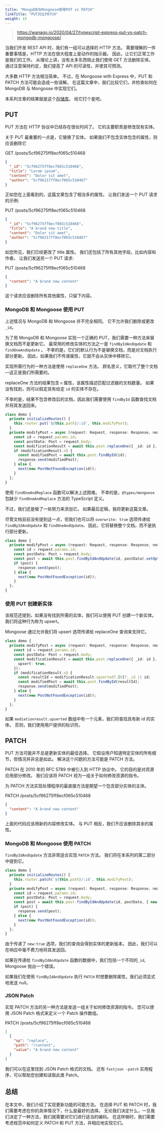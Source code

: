 ```yaml
---
title: "MongoDB与Mongoose使用PUT vs PATCH"
linkTitle: "PUT对比PATCH"
weight: 15
---
```


> https://wanago.io/2020/04/27/typescript-express-put-vs-patch-mongodb-mongoose/

当我们开发 REST API 时，我们有一组可以选择的 HTTP 方法。
需要理解的一件重要事情是，HTTP 方法在很大程度上是动作的指示器。
因此，让它们正常工作是我们的工作。
从理论上讲，没有太多东西阻止我们使用 GET 方法删除实体。
通过注意保持约定，我们提高了 API 的可读性，并使其可预测。

大多数 HTTP 方法相当简单。
不过，在 Mongoose with Express 中，PUT 和 PATCH 方法可能会造成一些误解。
在这篇文章中，我们比较它们，并检查如何在 MongoDB 与 Mongoose 中实现它们。

本系列文章的结果就是这个[存储库](https://github.com/mwanago/express-typescript)。
给它打个星吧。

## PUT

PUT 方法在 HTTP 协议中已经存在很长时间了。
它的主要职责是修改现有实体。

关于 PUT 最重要的一点是，它替换了实体。
如果我们不包含实体包含的属性，则应该删除它

GET /posts/5cf96275ff8ecf065c510468

```json
{
  "_id": "5cf96275ff8ecf065c510468",
  "title": "Lorem ipsum",
  "content": "Dolor sit amet",
  "author": "5cf96217ff8ecf065c510467"
}
```

正如您在上面看到的，这篇文章包含了相当多的属性。
让我们发送一个 PUT 请求的示例:

PUT /posts/5cf96275ff8ecf065c510468

```json
{
  "_id": "5cf96275ff8ecf065c510468",
  "title": "A brand new title",
  "content": "Dolor sit amet",
  "author": "5cf96217ff8ecf065c510467"
}
```

如您所见，我们已经更改了 title 属性。
我们还包括了所有其他字段，比如内容和作者。
让我们发送另一个 PUT 请求:

PUT /posts/5cf96275ff8ecf065c510468

```json
{
  "content": "A brand new content"
}
```

这个请求应该删除所有其他属性，只留下内容。

### MongoDB 和 Mongoose 使用 PUT

上述情况与 MongoDB 和 Mongoose 并不完全相同。
它不允许我们删除或更改`_id`。

为了用 MongoDB 和 Mongoose 实现一个正确的 PUT，我们需要一种方法来替换文档而不是更新它。
最常用的修改实体的方法之一是 `findByIdAndUpdate` 和 `findOneAndUpdate` 。
不幸的是，它们的默认行为不是替换文档，而是对文档执行部分更新。
因此，如果我们不传递属性，它就不会从实体中移除它。

实现所需行为的一种方法是使用 `replaceOne` 方法。
顾名思义，它取代了整个文档—这正是我们所需要的。

replaceOne 方法的结果包含 `n` 属性，该属性描述匹配过滤器的文档数量。
如果没有找到，则可以假定具有给定 `id` 的实体不存在。

不幸的是，结果不包含修改后的文档，因此我们需要使用 `findById` 函数查找文档并将其发送回来。

```ts
class demo {
  private initializeRoutes() {
    this.router.put(`${this.path}/:id`, this.modifyPost);
  }
  private modifyPost = async (request: Request, response: Response, next: NextFunction) => {
    const id = request.params.id;
    const postData: Post = request.body;
    const modificationResult = await this.post.replaceOne({ _id: id }, postData);
    if (modificationResult.n) {
      const modifiedPost = await this.post.findById(id);
      response.send(modifiedPost);
    } else {
      next(new PostNotFoundException(id));
    }
  };
}
```

使用 `findOneAndReplace` 函数可以解决上述困难。
不幸的是，`@types/mongoose` 包缺少 `findOneAndReplace` 方法的 TypeScript 定义。

不过，我们还是做了一些努力来添加它。
如果最后定稿，我将更新这篇文章。

尽管文档目前没有提到这一点，但我们也可以将 `overwrite: true` 选项传递给 `findByIdAndUpdate` 和 `findOneAndUpdate。`
因此，它将替换整个文档，而不是执行部分更新。

```ts
class demo {
  private modifyPost = async (request: Request, response: Response, next: NextFunction) => {
    const id = request.params.id;
    const postData: Post = request.body;
    const post = await this.post.findByIdAndUpdate(id, postData).setOptions({ new: true, overwrite: true });
    if (post) {
      response.send(post);
    } else {
      next(new PostNotFoundException(id));
    }
  };
}
```

### 使用 PUT 创建新实体

该规范还提到，如果没有找到所需的实体，我们可以使用 PUT 创建一个新实体。
我们将这种行为称为 upsert。

Mongoose 通过允许我们将 upsert 选项传递给 replaceOne 查询来支持它。

```ts
class demo {
  private modifyPost = async (request: Request, response: Response, next: NextFunction) => {
    const id = request.params.id;
    const postData: Post = request.body;
    const modificationResult = await this.post.replaceOne({ _id: id }, postData).setOptions({
      upsert: true,
    });
    if (modificationResult.n) {
      const resultId = modificationResult.upserted?.[0]?._id || id;
      const modifiedPost = await this.post.findById(resultId);
      response.send(modifiedPost);
    } else {
      next(new PostNotFoundException(id));
    }
  };
}
```

如果 `modiationresult.upserted` 数组中有一个元素，我们将查找具有新 id 的实体。
否则，我们使用用户提供的标识符。

## PATCH

PUT 方法可能并不总是更新实体的最佳选择。
它假设用户知道特定实体的所有细节，但情况并非总是如此。
解决这个问题的方法可能是 PATCH 方法。

PATCH 在 2010 年的 RFC 5789 中被引入到 HTTP 协议中。
它的目的是对资源应用部分修改。
我们应该将 PATCH 视为一组关于如何修改资源的指令。

为 PATCH 方法实现处理程序的最直接方法是期望一个包含部分实体的主体。

PATCH /posts/5cf96275ff8ecf065c510468

```json
{
  "content": "A brand new content"
}
```

上面的代码应该用新的内容修改实体。
与 PUT 相反，我们不应该删除其余的属性。

### MongoDB 和 Mongoose 使用 PATCH

`findByIdAndUpdate` 方法非常适合实现 `PATCH` 方法。
我们将在本系列的第二部分中提到它。

```ts
class demo {
  private initializeRoutes() {
    this.router.patch(`${this.path}/:id`, this.modifyPost);
  }
  private modifyPost = async (request: Request, response: Response, next: NextFunction) => {
    const id = request.params.id;
    const postData: Post = request.body;
    const post = await this.post.findByIdAndUpdate(id, postData, { new: true });
    if (post) {
      response.send(post);
    } else {
      next(new PostNotFoundException(id));
    }
  };
}
```

由于传递了 `new:true` 选项，我们的查询会得到实体的更新版本。
因此，我们可以在响应中毫不费力地将其发送回。

如果在传递给 `findByIdAndUpdate` 函数的数据中，我们包括一个不同的`_id`, Mongoose 抛出一个错误。

如果我们在使用 `findByIdAndUpdate` 执行 `PATCH` 时想要删除属性，我们必须显式地发送 null。

### JSON Patch

实现 PATCH 方法的另一种方法是发送一组关于如何修改资源的指令。
您可以使用 JSON Patch 格式来定义一个 Patch 操作数组。

PATCH /posts/5cf96275ff8ecf065c510468

```json
[
  {
    "op": "replace",
    "path": "/content",
    "value": "A brand new content"
  }
]
```

我们可以在这里找到 JSON Patch 格式的文档。
还有 `fastjson -patch` 实用程序，可以帮助您创建和读取此类 Patch。

## 总结

在本文中，我们介绍了实现更新功能的可能方法。
在选择 PUT 和 PATCH 时，我们需要考虑在你的具体情况下，什么是最好的选择。
无论我们决定什么，一旦我们决定了一种方法，我们就需要对它们进行适当的编码。
在这样做时，我们需要考虑规范中如何定义 PATCH 和 PUT 方法，并相应地实现它们。
